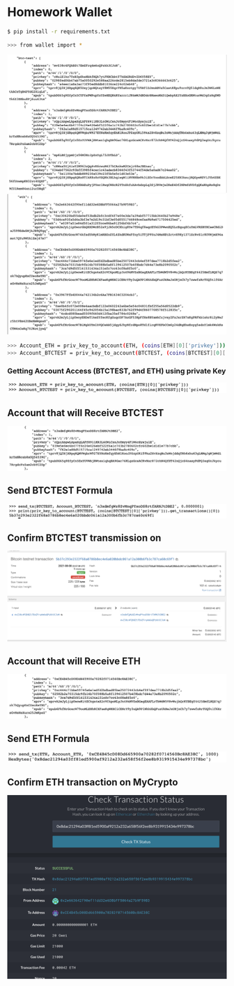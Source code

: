 # Homework Wallet




```bash
$ pip install -r requirements.txt
```
```bash
>>> from wallet import *
```
![image](https://github.com/abacella/wallet/blob/main/Screenshots/btc_derive.png)
![image](https://github.com/abacella/wallet/blob/main/Screenshots/eth_derive.png)


```bash
>>> Account_ETH = priv_key_to_account(ETH, (coins[ETH][0]['privkey']))
>>> Account_BTCTEST = priv_key_to_account(BTCTEST, (coins[BTCTEST][0]['privkey']))
```

### Getting Account Access (BTCTEST, and ETH) using private Key
![image](https://github.com/abacella/wallet/blob/main/Screenshots/Account%20Setting.png)




## Account that will Receive BTCTEST
![image](https://github.com/abacella/wallet/blob/main/Screenshots/btc_address.png)

## Send BTCTEST Formula
![image](https://github.com/abacella/wallet/blob/main/Screenshots/btc_send.png)

## Confirm BTCTEST transmission on 
![image](https://github.com/abacella/wallet/blob/main/Screenshots/btc_block.png)




## Account that will Receive ETH
![image](https://github.com/abacella/wallet/blob/main/Screenshots/eth_address.png)


## Send ETH Formula
![image](https://github.com/abacella/wallet/blob/main/Screenshots/eth_send.png)


## Confirm ETH transaction on MyCrypto
![image](https://github.com/abacella/wallet/blob/main/Screenshots/eth_mycrypto.png)









